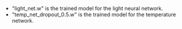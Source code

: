 * "light_net.w" is the trained model for the light neural network.
* "temp_net_dropout_0.5.w" is the trained model for the temperature network.
